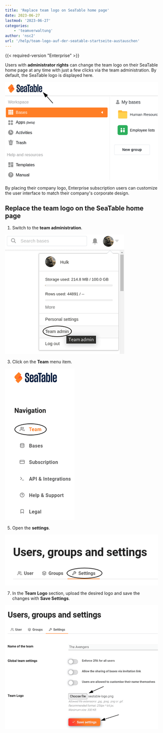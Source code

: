 ```yaml
---
title: 'Replace team logo on SeaTable home page'
date: 2023-06-27
lastmod: '2023-06-27'
categories:
    - 'teamverwaltung'
author: 'nsc2'
url: '/help/team-logo-auf-der-seatable-startseite-austauschen'
---
```


{{< required-version "Enterprise" >}}

Users with **administrator rights** can change the team logo on their SeaTable home page at any time with just a few clicks via the team administration. By default, the SeaTable logo is displayed here.

![The team logo on the home page](images/team-logo-seatable.png)

By placing their company logo, Enterprise subscription users can customize the user interface to match their company's corporate design.

## Replace the team logo on the SeaTable home page

1. Switch to the **team administration**.

![Switch to the team administration](images/open-team-admin.png)

3. Click on the **Team** menu item.

![Click on the menu item Team](images/open-team-section.png)

5. Open the **settings**.

![Open the settings](images/open-settings.png)

7. In the **Team Logo** section, upload the desired logo and save the changes with **Save Settings**.

![Upload the desired team logo and save the changes](images/upload-team-logo.png)
